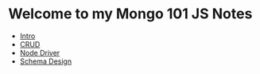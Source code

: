 # Welcome to my Mongo 101 JS Notes

<ul>
<li><a href="Introduction.md">Intro</a></li>
<li><a href="CRUD.md">CRUD</a></li>
<li><a href="Node JS Driver.md">Node Driver</a></li>
<li><a href="Schema Design.md">Schema Design</a></li>
</ul>
